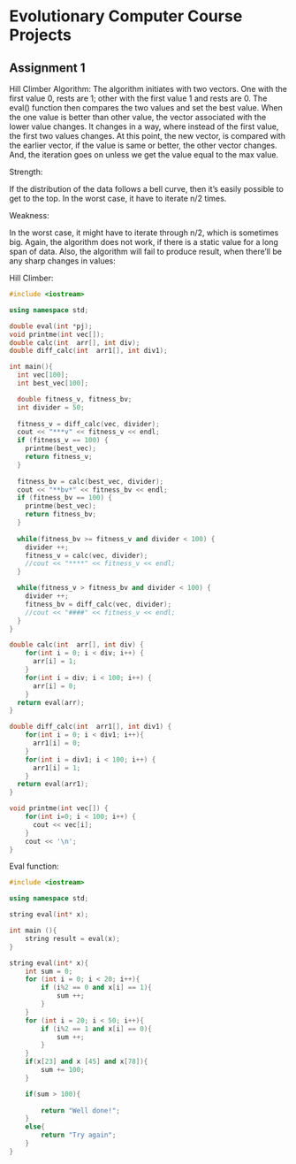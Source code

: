 # Evolutionary Computer Course Projects
## Assignment 1
Hill Climber Algorithm:
The algorithm initiates with two vectors. One with the first value 0, rests are 1; other with the first value 1 and rests are 0. The eval() function then compares the two values and set the best value.
When the one value is better than other value, the vector associated with the lower value changes. It changes in a way, where instead of the first value, the first two values changes. At this point, the new vector, is compared with the earlier vector, if the value is same or better, the other vector changes. And, the iteration goes on unless we get the value equal to the max value.

Strength:

If the distribution of the data follows a bell curve, then it’s easily possible to get to the top. In the worst case, it have to iterate n/2 times.

Weakness:

In the worst case, it might have to iterate through n/2, which is sometimes big. Again, the algorithm does not work, if there is a static value for a long span of data. Also, the algorithm will fail to produce result, when there’ll be any sharp changes in values:

Hill Climber:

```C++
#include <iostream>

using namespace std;

double eval(int *pj);
void printme(int vec[]);
double calc(int  arr[], int div);
double diff_calc(int  arr1[], int div1);

int main(){
  int vec[100];
  int best_vec[100];

  double fitness_v, fitness_bv;
  int divider = 50;
  
  fitness_v = diff_calc(vec, divider);
  cout << "***v" << fitness_v << endl;
  if (fitness_v == 100) {
    printme(best_vec);
    return fitness_v;
  }
  
  fitness_bv = calc(best_vec, divider);
  cout << "**bv*" << fitness_bv << endl;
  if (fitness_bv == 100) {
    printme(best_vec);
    return fitness_bv;
  }
  
  while(fitness_bv >= fitness_v and divider < 100) {
    divider ++;
    fitness_v = calc(vec, divider);
    //cout << "****" << fitness_v << endl;
  }

  while(fitness_v > fitness_bv and divider < 100) {
    divider ++;
    fitness_bv = diff_calc(vec, divider);
    //cout << "####" << fitness_v << endl;
  }
}

double calc(int  arr[], int div) {
    for(int i = 0; i < div; i++) {
      arr[i] = 1;
    }
    for(int i = div; i < 100; i++) {
      arr[i] = 0;
    }
  return eval(arr);
}

double diff_calc(int  arr1[], int div1) {
    for(int i = 0; i < div1; i++){
      arr1[i] = 0;
    }
    for(int i = div1; i < 100; i++) {
      arr1[i] = 1;
    }
  return eval(arr1);
}

void printme(int vec[]) {
    for(int i=0; i < 100; i++) {
      cout << vec[i];
    }
    cout << '\n';
}
```
 


Eval function:
```C++
#include <iostream>

using namespace std;

string eval(int* x);

int main (){
	string result = eval(x);	
}

string eval(int* x){
	int sum = 0;
	for (int i = 0; i < 20; i++){
		if (i%2 == 0 and x[i] == 1){
			sum ++;
		}
	}
	for (int i = 20; i < 50; i++){
		if (i%2 == 1 and x[i] == 0){
			sum ++;
		}
	}
	if(x[23] and x [45] and x[78]){
		sum += 100;
	}

	if(sum > 100){
		
		return "Well done!";
	}
	else{
		return "Try again";
	}
}
```
